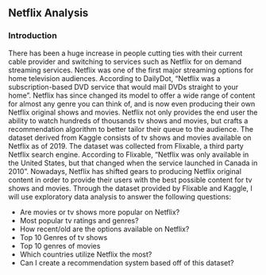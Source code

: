 ## Netflix Analysis

### Introduction

There has been a huge increase in people cutting ties with their current cable provider and switching to services such as Netflix for on demand streaming services. Netflix was one of the first major streaming options for home television audiences. According to DailyDot, “Netflix was a subscription-based DVD service that would mail DVDs straight to your home”. Netflix has since changed its model to offer a wide range of content for almost any genre you can think of, and is now even producing their own Netflix original shows and movies. Netflix not only provides the end user the ability to watch hundreds of thousands tv shows and movies, but crafts a recommendation algorithm to better tailor their queue to the audience. 
The dataset derived from Kaggle consists of tv shows and movies available on Netflix as of 2019. The dataset was collected from Flixable, a third party Netflix search engine. According to Flixable, “Netflix was only available in the United States, but that changed when the service launched in Canada in 2010”. Nowadays, Netflix has shifted gears to producing Netflix original content in order to provide their users with the best possible content for tv shows and movies. Through the dataset provided by Flixable and Kaggle, I will use exploratory data analysis to answer the following questions:
-	Are movies or tv shows more popular on Netflix?
-	Most popular tv ratings and genres?
-	How recent/old are the options available on Netflix?
-	Top 10 Genres of tv shows
-	Top 10 genres of movies
-	Which countries utilize Netflix the most?
-	Can I create a recommendation system based off of this dataset?
